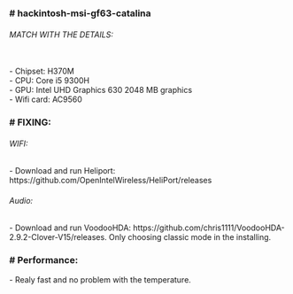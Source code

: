 <h3># hackintosh-msi-gf63-catalina</h3>
<h6>MATCH WITH THE DETAILS:</h6> <br>
- Chipset: H370M <br>
- CPU: Core i5 9300H <br>
- GPU: Intel UHD Graphics 630 2048 MB graphics <br>
- Wifi card: AC9560 <br>

<h3># FIXING:</h3>
<h6>WIFI:</h6>
- Download and run Heliport: https://github.com/OpenIntelWireless/HeliPort/releases
<h6>Audio:</h6>
- Download and run VoodooHDA: https://github.com/chris1111/VoodooHDA-2.9.2-Clover-V15/releases. Only choosing classic mode in the installing.

<h3># Performance:</h3>
- Realy fast and no problem with the temperature. <br>
